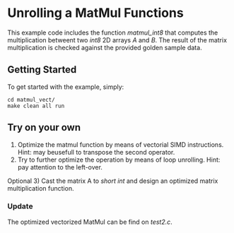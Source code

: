 # Unrolling a MatMul Functions

This example code includes the function _matmul_int8_ that computes the multiplication betweent two _int8_ 2D arrays *A* and *B*.
The result of the matrix multiplication is checked against the provided golden sample data. 

## Getting Started
To get started with the example, simply:
~~~~~shell
cd matmul_vect/
make clean all run
~~~~~

## Try on your own
1) Optimize the matmul function by means of vectorial SIMD instructions. 
Hint: may beusefull to transpose the second operator.
2) Try to further optimize the operation by means of loop unrolling.
Hint: pay attention to the left-over.

Optional 3) Cast the matrix A to _short int_ and design an optimized matrix multiplication function.


### Update 
The optimized vectorized MatMul can be find on _test2.c_.

